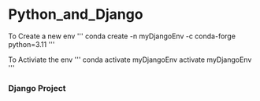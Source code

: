# Python_and_Django

To Create a new env
'''
conda create -n myDjangoEnv -c conda-forge python=3.11
'''

To Activiate the env
'''
conda activate myDjangoEnv
activate myDjangoEnv
'''

### Django Project
